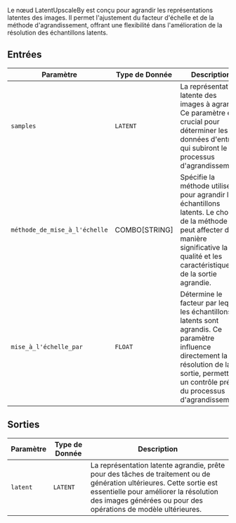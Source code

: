 
Le nœud LatentUpscaleBy est conçu pour agrandir les représentations latentes des images. Il permet l'ajustement du facteur d'échelle et de la méthode d'agrandissement, offrant une flexibilité dans l'amélioration de la résolution des échantillons latents.

## Entrées

| Paramètre     | Type de Donnée | Description |
|---------------|--------------|-------------|
| `samples`     | `LATENT`     | La représentation latente des images à agrandir. Ce paramètre est crucial pour déterminer les données d'entrée qui subiront le processus d'agrandissement. |
| `méthode_de_mise_à_l'échelle` | COMBO[STRING] | Spécifie la méthode utilisée pour agrandir les échantillons latents. Le choix de la méthode peut affecter de manière significative la qualité et les caractéristiques de la sortie agrandie. |
| `mise_à_l'échelle_par`    | `FLOAT`      | Détermine le facteur par lequel les échantillons latents sont agrandis. Ce paramètre influence directement la résolution de la sortie, permettant un contrôle précis du processus d'agrandissement. |

## Sorties

| Paramètre | Type de Donnée | Description |
|-----------|-------------|-------------|
| `latent`  | `LATENT`    | La représentation latente agrandie, prête pour des tâches de traitement ou de génération ultérieures. Cette sortie est essentielle pour améliorer la résolution des images générées ou pour des opérations de modèle ultérieures. |
